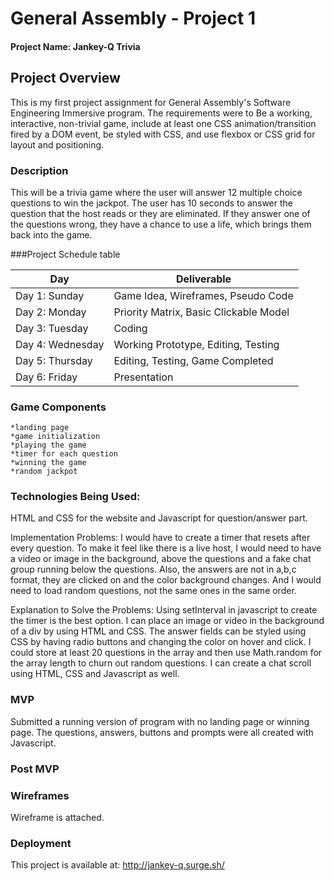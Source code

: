 # General Assembly - Project 1

#### Project Name: Jankey-Q Trivia

## Project Overview
This is my first project assignment for General Assembly's Software Engineering Immersive program. The requirements were to Be a working, interactive, non-trivial game, include at least one CSS animation/transition fired by a DOM event, be styled with CSS, and use flexbox or CSS grid for layout and positioning.

### Description
This will be a trivia game where the user will answer 12 multiple choice questions to win the jackpot. The user has 10 seconds to answer the question that the host reads or they are eliminated. If they answer one of the questions wrong, they have a chance to use a life, which brings them back into the game. 

###Project Schedule table

Day | Deliverable
-----------------|----------------------------------------
Day 1: Sunday    | Game Idea, Wireframes, Pseudo Code
Day 2: Monday    | Priority Matrix, Basic Clickable Model
Day 3: Tuesday   | Coding
Day 4: Wednesday | Working Prototype, Editing, Testing
Day 5: Thursday  | Editing, Testing, Game Completed
Day 6: Friday    | Presentation



### Game Components
	*landing page
	*game initialization
	*playing the game
	*timer for each question
	*winning the game
	*random jackpot

### Technologies Being Used:
HTML and CSS for the website and Javascript for question/answer part.  

Implementation Problems: I would have to create a timer that resets after every question. To make it feel like there is a live host, I would need to have a video or image in the background, above the questions and a fake chat group running below the questions. Also, the answers are not in a,b,c format, they are clicked on and the color background changes. And I would need to load random questions, not the same ones in the same order.

Explanation to Solve the Problems:  Using setInterval in javascript to create the timer is the best option. I can place an image or video in the background of a div by using HTML and CSS.  The answer fields can be styled using CSS by having radio buttons and changing the color on hover and click. I could store at least 20 questions in the array and then use Math.random for the array length to churn out random questions. I can create a chat scroll using HTML, CSS and Javascript as well.

### MVP
Submitted a running version of program with no landing page or winning page. The questions, answers, buttons and prompts were all created with Javascript.

### Post MVP

### Wireframes
Wireframe is attached.

### Deployment
This project is available at: http://jankey-q.surge.sh/

